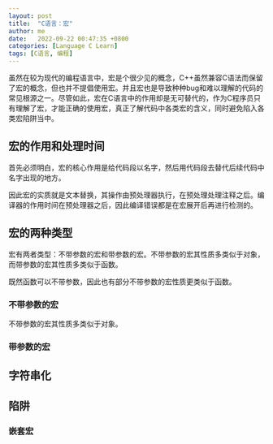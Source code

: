 ```yaml
---
layout: post
title:  "C语言：宏"
author: me
date:   2022-09-22 00:47:35 +0800
categories: [Language C Learn]
tags: [C语言, 编程]
---
```


虽然在较为现代的编程语言中，宏是个很少见的概念，C++虽然兼容C语法而保留了宏的概念，但也并不提倡使用宏。并且宏也是导致种种bug和难以理解的代码的常见根源之一。尽管如此，宏在C语言中的作用却是无可替代的，作为C程序员只有理解了宏，才能正确的使用宏，真正了解代码中各类宏的含义，同时避免陷入各类宏陷阱当中。

## 宏的作用和处理时间

首先必须明白，宏的核心作用是给代码段以名字，然后用代码段去替代后续代码中名字出现的地方。

因此宏的实质就是文本替换，其操作由预处理器执行，在预处理处理注释之后。编译器的作用时间在预处理器之后，因此编译错误都是在宏展开后再进行检测的。

## 宏的两种类型

宏有两者类型：不带参数的宏和带参数的宏。不带参数的宏其性质多类似于对象，而带参数的宏其性质多类似于函数。

既然函数可以不带参数，因此也有部分不带参数的宏性质更类似于函数。

### 不带参数的宏

不带参数的宏其性质多类似于对象。

### 带参数的宏

## 字符串化


## 陷阱

### 嵌套宏